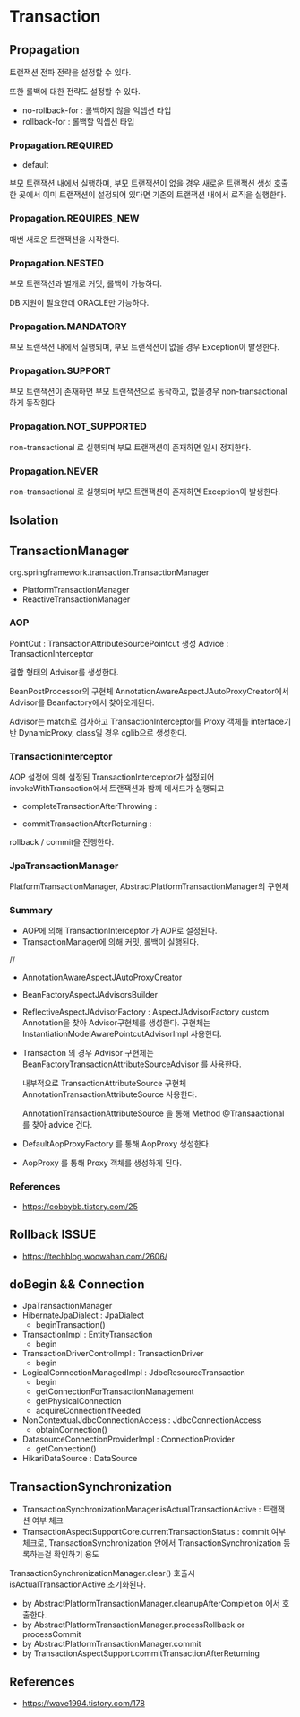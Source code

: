 # Transaction

## Propagation

트랜잭션 전파 전략을 설정할 수 있다. 

또한 롤백에 대한 전략도 설정할 수 있다. 

- no-rollback-for : 롤백하지 않을 익셉션 타입
- rollback-for : 롤백할 익셉션 타입

### Propagation.REQUIRED

- default 

부모 트랜잭션 내에서 실행하며, 부모 트랜잭션이 없을 경우 새로운 트랜잭션 생성
호출한 곳에서 이미 트랜잭션이 설정되어 있다면 기존의 트랜잭션 내에서 로직을 실행한다.

### Propagation.REQUIRES_NEW

매번 새로운 트랜잭션을 시작한다. 

### Propagation.NESTED

부모 트랜잭션과 별개로 커밋, 롤백이 가능하다. 

DB 지원이 필요한데 ORACLE만 가능하다.

### Propagation.MANDATORY

부모 트랜잭션 내에서 실행되며, 부모 트랜잭션이 없을 경우 Exception이 발생한다.

### Propagation.SUPPORT

부모 트랜잭션이 존재하면 부모 트랜잭션으로 동작하고, 없을경우 non-transactional 하게 동작한다.

### Propagation.NOT_SUPPORTED

non-transactional 로 실행되며 부모 트랜잭션이 존재하면 일시 정지한다.

### Propagation.NEVER

non-transactional 로 실행되며 부모 트랜잭션이 존재하면 Exception이 발생한다.



## Isolation

## TransactionManager
org.springframework.transaction.TransactionManager

- PlatformTransactionManager
- ReactiveTransactionManager

### AOP

PointCut : TransactionAttributeSourcePointcut 생성
Advice : TransactionInterceptor 

결합 형태의 Advisor를 생성한다. 

BeanPostProcessor의 구현체 AnnotationAwareAspectJAutoProxyCreator에서 Advisor를 Beanfactory에서 찾아오게된다. 

Advisor는 match로 검사하고 TransactionInterceptor를 Proxy 객체를 interface기반 DynamicProxy, class일 경우 cglib으로 생성한다.




### TransactionInterceptor

AOP 설정에 의해 설정된 TransactionInterceptor가 설정되어 invokeWithTransaction에서 트랜잭션과 함께 메서드가 실행되고 

- completeTransactionAfterThrowing : 

- commitTransactionAfterReturning : 

rollback / commit을 진행한다.


### JpaTransactionManager

PlatformTransactionManager, AbstractPlatformTransactionManager의 구현체

### Summary

- AOP에 의해 TransactionInterceptor 가 AOP로 설정된다.
- TransactionManager에 의해 커밋, 롤백이 실행된다.


// 
- AnnotationAwareAspectJAutoProxyCreator 

- BeanFactoryAspectJAdvisorsBuilder

- ReflectiveAspectJAdvisorFactory : AspectJAdvisorFactory  custom Annotation을 찾아 Advisor구현체를 생성한다. 구현체는 InstantiationModelAwarePointcutAdvisorImpl 사용한다.

- Transaction 의 경우 Advisor 구현체는 BeanFactoryTransactionAttributeSourceAdvisor 를 사용한다. 

  내부적으로 TransactionAttributeSource 구현체 AnnotationTransactionAttributeSource 사용한다. 

  AnnotationTransactionAttributeSource 을 통해 Method @Transaactional 를 찾아 advice 건다.

- DefaultAopProxyFactory 를 통해 AopProxy 생성한다.

- AopProxy 를 통해 Proxy 객체를 생성하게 된다.


### References

- https://cobbybb.tistory.com/25



## Rollback ISSUE

- https://techblog.woowahan.com/2606/


## doBegin && Connection

- JpaTransactionManager 
- HibernateJpaDialect : JpaDialect
  - beginTransaction()
- TransactionImpl : EntityTransaction 
  - begin
- TransactionDriverControlImpl : TransactionDriver
  - begin
- LogicalConnectionManagedImpl : JdbcResourceTransaction
  - begin
  - getConnectionForTransactionManagement
  - getPhysicalConnection
  - acquireConnectionIfNeeded
- NonContextualJdbcConnectionAccess : JdbcConnectionAccess
  - obtainConnection()
- DatasourceConnectionProviderImpl : ConnectionProvider
  - getConnection()
- HikariDataSource : DataSource


## TransactionSynchronization

- TransactionSynchronizationManager.isActualTransactionActive : 트랜잭션 여부 체크
- TransactionAspectSupportCore.currentTransactionStatus : commit 여부 체크로, TransactionSynchronization 안에서 TransactionSynchronization 등록하는걸 확인하기 용도


TransactionSynchronizationManager.clear() 호출시 isActualTransactionActive 초기화된다.
- by AbstractPlatformTransactionManager.cleanupAfterCompletion 에서 호출한다.
- by AbstractPlatformTransactionManager.processRollback or processCommit
- by AbstractPlatformTransactionManager.commit
- by TransactionAspectSupport.commitTransactionAfterReturning






## References

- https://wave1994.tistory.com/178